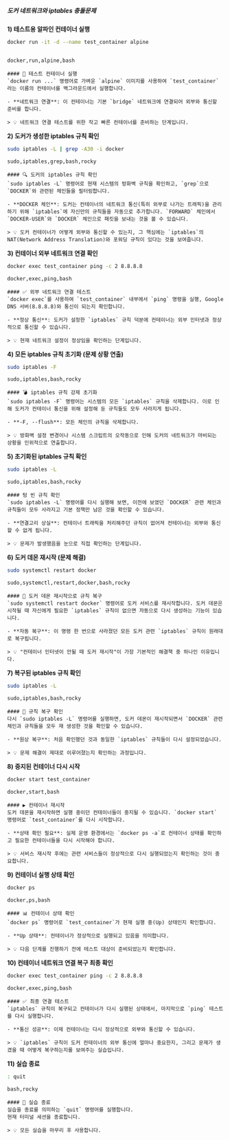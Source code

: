 ##### 도커 네트워크와 iptables 충돌문제 #####

**1) 테스트용 알파인 컨테이너 실행**

```bash
docker run -it -d --name test_container alpine
```
```no-err-check
```

```tech
docker,run,alpine,bash
```

```desc
#### 🚀 테스트 컨테이너 실행
`docker run ...` 명령어로 가벼운 `alpine` 이미지를 사용하여 `test_container`라는 이름의 컨테이너를 백그라운드에서 실행합니다.

- **네트워크 연결**: 이 컨테이너는 기본 `bridge` 네트워크에 연결되어 외부와 통신할 준비를 합니다.

> 💡 네트워크 연결 테스트를 위한 작고 빠른 컨테이너를 준비하는 단계입니다.
```

**2) 도커가 생성한 iptables 규칙 확인**

```bash
sudo iptables -L | grep -A30 -i docker
```

```tech
sudo,iptables,grep,bash,rocky
```

```desc
#### 🔍 도커의 iptables 규칙 확인
`sudo iptables -L` 명령어로 현재 시스템의 방화벽 규칙을 확인하고, `grep`으로 `DOCKER`와 관련된 체인들을 필터링합니다.

- **DOCKER 체인**: 도커는 컨테이너의 네트워크 통신(특히 외부로 나가는 트래픽)을 관리하기 위해 `iptables`에 자신만의 규칙들을 자동으로 추가합니다. `FORWARD` 체인에서 `DOCKER-USER`와 `DOCKER` 체인으로 패킷을 보내는 것을 볼 수 있습니다.

> 💡 도커 컨테이너가 어떻게 외부와 통신할 수 있는지, 그 핵심에는 `iptables`의 NAT(Network Address Translation)와 포워딩 규칙이 있다는 것을 보여줍니다.
```

**3) 컨테이너 외부 네트워크 연결 확인**

```bash
docker exec test_container ping -c 2 8.8.8.8
```

```tech
docker,exec,ping,bash
```

```desc
#### ✅ 외부 네트워크 연결 테스트
`docker exec`를 사용하여 `test_container` 내부에서 `ping` 명령을 실행, Google DNS 서버(8.8.8.8)와 통신이 되는지 확인합니다.

- **정상 통신**: 도커가 설정한 `iptables` 규칙 덕분에 컨테이너는 외부 인터넷과 정상적으로 통신할 수 있습니다.

> 💡 현재 네트워크 설정이 정상임을 확인하는 단계입니다.
```

**4) 모든 iptables 규칙 초기화 (문제 상황 연출)**

```bash
sudo iptables -F
```

```tech
sudo,iptables,bash,rocky
```

```desc
#### 💣 iptables 규칙 강제 초기화
`sudo iptables -F` 명령어는 시스템의 모든 `iptables` 규칙을 삭제합니다. 이로 인해 도커가 컨테이너 통신을 위해 설정해 둔 규칙들도 모두 사라지게 됩니다.

- **-F, --flush**: 모든 체인의 규칙을 삭제합니다.

> 💡 방화벽 설정 변경이나 시스템 스크립트의 오작동으로 인해 도커의 네트워크가 마비되는 상황을 인위적으로 연출합니다.
```

**5) 초기화된 iptables 규칙 확인**

```bash
sudo iptables -L
```

```tech
sudo,iptables,bash,rocky
```

```desc
#### 텅 빈 규칙 확인
`sudo iptables -L` 명령어를 다시 실행해 보면, 이전에 보였던 `DOCKER` 관련 체인과 규칙들이 모두 사라지고 기본 정책만 남은 것을 확인할 수 있습니다.

- **연결고리 상실**: 컨테이너 트래픽을 처리해주던 규칙이 없어져 컨테이너는 외부와 통신할 수 없게 됩니다.

> 💡 문제가 발생했음을 눈으로 직접 확인하는 단계입니다.
```

**6) 도커 데몬 재시작 (문제 해결)**

```bash
sudo systemctl restart docker
```

```tech
sudo,systemctl,restart,docker,bash,rocky
```

```desc
#### 🔧 도커 데몬 재시작으로 규칙 복구
`sudo systemctl restart docker` 명령어로 도커 서비스를 재시작합니다. 도커 데몬은 시작될 때 자신에게 필요한 `iptables` 규칙이 없으면 자동으로 다시 생성하는 기능이 있습니다.

- **자동 복구**: 이 명령 한 번으로 사라졌던 모든 도커 관련 `iptables` 규칙이 원래대로 복구됩니다.

> 💡 "컨테이너 인터넷이 안될 때 도커 재시작"이 가장 기본적인 해결책 중 하나인 이유입니다.
```

**7) 복구된 iptables 규칙 확인**

```bash
sudo iptables -L
```

```tech
sudo,iptables,bash,rocky
```

```desc
#### 🎉 규칙 복구 확인
다시 `sudo iptables -L` 명령어를 실행하면, 도커 데몬이 재시작되면서 `DOCKER` 관련 체인과 규칙들을 모두 재 생성한 것을 확인할 수 있습니다.

- **원상 복구**: 처음 확인했던 것과 동일한 `iptables` 규칙들이 다시 설정되었습니다.

> 💡 문제 해결이 제대로 이루어졌는지 확인하는 과정입니다.
```

**8) 중지된 컨테이너 다시 시작**

```bash
docker start test_container
```

```tech
docker,start,bash
```

```desc
#### ▶️ 컨테이너 재시작
도커 데몬을 재시작하면 실행 중이던 컨테이너들이 중지될 수 있습니다. `docker start` 명령어로 `test_container`를 다시 시작합니다.

- **상태 확인 필요**: 실제 운영 환경에서는 `docker ps -a`로 컨테이너 상태를 확인하고 필요한 컨테이너들을 다시 시작해야 합니다.

> 💡 서비스 재시작 후에는 관련 서비스들이 정상적으로 다시 실행되었는지 확인하는 것이 중요합니다.
```

**9) 컨테이너 실행 상태 확인**

```bash
docker ps
```

```tech
docker,ps,bash
```

```desc
#### 📊 컨테이너 상태 확인
`docker ps` 명령어로 `test_container`가 현재 실행 중(Up) 상태인지 확인합니다.

- **Up 상태**: 컨테이너가 정상적으로 실행되고 있음을 의미합니다.

> 💡 다음 단계를 진행하기 전에 테스트 대상이 준비되었는지 확인합니다.
```

**10) 컨테이너 네트워크 연결 복구 최종 확인**

```bash
docker exec test_container ping -c 2 8.8.8.8
```

```tech
docker,exec,ping,bash
```

```desc
#### ✅ 최종 연결 테스트
`iptables` 규칙이 복구되고 컨테이너가 다시 실행된 상태에서, 마지막으로 `ping` 테스트를 다시 실행합니다.

- **통신 성공**: 이제 컨테이너는 다시 정상적으로 외부와 통신할 수 있습니다.

> 💡 `iptables` 규칙이 도커 컨테이너의 외부 통신에 얼마나 중요한지, 그리고 문제가 생겼을 때 어떻게 복구하는지를 보여주는 실습입니다.
```

**11) 실습 종료**

```bash
: quit
```

```tech
bash,rocky
```

```desc
#### 👋 실습 종료
실습을 종료를 의미하는 `quit` 명령어를 실행합니다.
현재 터미널 세션을 종료합니다.

> 💡 모든 실습을 마무리 후 사용합니다.
```
